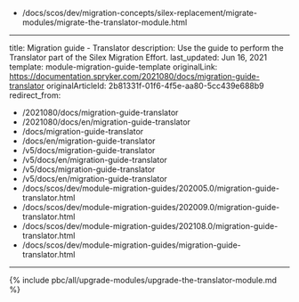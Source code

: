   - /docs/scos/dev/migration-concepts/silex-replacement/migrate-modules/migrate-the-translator-module.html
---
title: Migration guide - Translator
description: Use the guide to perform the Translator part of the Silex Migration Effort.
last_updated: Jun 16, 2021
template: module-migration-guide-template
originalLink: https://documentation.spryker.com/2021080/docs/migration-guide-translator
originalArticleId: 2b81331f-01f6-4f5e-aa80-5cc439e688b9
redirect_from:
  - /2021080/docs/migration-guide-translator
  - /2021080/docs/en/migration-guide-translator
  - /docs/migration-guide-translator
  - /docs/en/migration-guide-translator
  - /v5/docs/migration-guide-translator
  - /v5/docs/en/migration-guide-translator
  - /v5/docs/migration-guide-translator
  - /v5/docs/en/migration-guide-translator
  - /docs/scos/dev/module-migration-guides/202005.0/migration-guide-translator.html
  - /docs/scos/dev/module-migration-guides/202009.0/migration-guide-translator.html
  - /docs/scos/dev/module-migration-guides/202108.0/migration-guide-translator.html
  - /docs/scos/dev/module-migration-guides/migration-guide-translator.html
---

{% include pbc/all/upgrade-modules/upgrade-the-translator-module.md %} <!-- To edit, see /_includes/pbc/all/upgrade-modules/upgrade-the-translator-module.md -->
